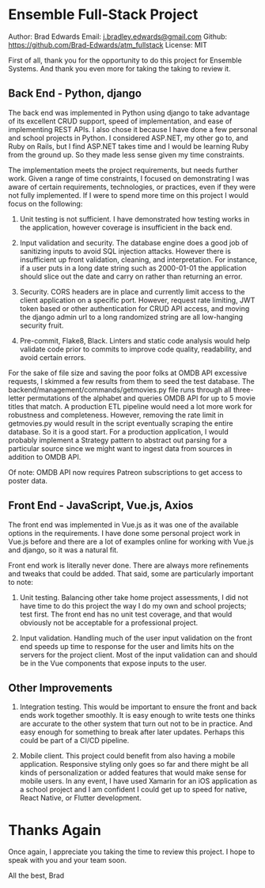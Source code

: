 # Ensemble Full-Stack Project
Author:  Brad Edwards
Email:  j.bradley.edwards@gmail.com
Github:  https://github.com/Brad-Edwards/atm_fullstack
License:  MIT

First of all, thank you for the opportunity to do this project for Ensemble Systems. And thank you
even more for taking the taking to review it.

## Back End - Python, django

The back end was implemented in Python using django to take advantage of its excellent CRUD support, 
speed of implementation, and ease of implementing REST APIs. I also chose it because I have done 
a few personal and school projects in Python. I considered ASP.NET, my other go to, and Ruby on Rails,
but I find ASP.NET takes time and I would be learning Ruby from the ground up. So they made less sense
given my time constraints.

The implementation meets the project requirements, but needs further work. Given a range of time 
constraints, I focused on demonstrating I was aware of certain requirements, technologies, or 
practices, even if they were not fully implemented. If I were to spend more time on this project I 
would focus on the following:

1. Unit testing is not sufficient. I have demonstrated how testing works in the application, however 
coverage is insufficient in the back end.

2. Input validation and security. The database engine does a good job of sanitizing inputs to avoid 
SQL injection attacks. However there is insufficient up front validation, cleaning, and interpretation. 
For instance, if a user puts in a long date string such as 2000-01-01 the application should slice out 
the date and carry on rather than returning an error.

3. Security. CORS headers are in place and currently limit access to the client application on a specific 
port. However, request rate limiting, JWT token based or other authentication for CRUD API access, and 
moving the django admin url to a long randomized string are all low-hanging security fruit.

4. Pre-commit, Flake8, Black. Linters and static code analysis would help validate code prior to commits 
to improve code quality, readability, and avoid certain errors.

For the sake of file size and saving the poor folks at OMDB API excessive requests, I skimmed a few results 
from them to seed the test database. The backend/management/commands/getmovies.py file runs through all 
three-letter permutations of the alphabet and queries OMDB API for up to 5 movie titles that match. A 
production ETL pipeline would need a lot more work for robustness and completeness. However, removing the 
rate limit in getmovies.py would result in the script eventually scraping the entire database. So it is a
good start. For a production application, I would probably implement a Strategy pattern to abstract out 
parsing for a particular source since we might want to ingest data from sources in addition to OMDB API.

Of note: OMDB API now requires Patreon subscriptions to get access to poster data.

## Front End - JavaScript, Vue.js, Axios

The front end was implemented in Vue.js as it was one of the available options in the requirements. I have
done some personal project work in Vue.js before and there are a lot of examples online for working with 
Vue.js and django, so it was a natural fit.

Front end work is literally never done. There are always more refinements and tweaks that could be added.
 That said, some are particularly important to note:

 1. Unit testing. Balancing other take home project assessments, I did not have time to do this project the 
 way I do my own and school projects; test first. The front end has no unit test coverage, and that would 
 obviously not be acceptable for a professional project.

 2. Input validation. Handling much of the user input validation on the front end speeds up time to response 
 for the user and limits hits on the servers for the project client. Most of the input validation can and 
 should be in the Vue components that expose inputs to the user.

## Other Improvements

1. Integration testing. This would be important to ensure the front and back ends work together smoothly. 
It is easy enough to write tests one thinks are accurate to the other system that turn out not to 
be in practice. And easy enough for something to break after later updates. Perhaps this could be part of a 
CI/CD pipeline.

2. Mobile client. This project could benefit from also having a mobile application. Responsive styling only 
goes so far and there might be all kinds of personalization or added features that would make sense for mobile
users. In any event, I have used Xamarin for an iOS application as a school project and I am confident I could
get up to speed for native, React Native, or Flutter development.

# Thanks Again

Once again, I appreciate you taking the time to review this project. I hope to speak with you and your team soon.

All the best,
Brad
